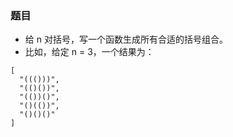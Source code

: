 ### 题目
* 给 n 对括号，写一个函数生成所有合适的括号组合。
* 比如，给定 n = 3，一个结果为：
```
[
  "((()))",
  "(()())",
  "(())()",
  "()(())",
  "()()()"
]
```
